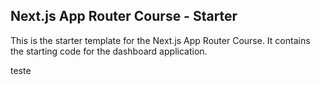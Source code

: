 
## Next.js App Router Course - Starter

This is the starter template for the Next.js App Router Course. It contains the starting code for the dashboard application.

teste
